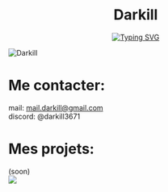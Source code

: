<h1 align="center">Darkill</h1>
<p align="center">
<a href="https://git.io/typing-svg"><img src="https://readme-typing-svg.demolab.com?font=Fira+Code&pause=1000&center=true&vCenter=true&width=435&separator=%3C&lines=D%C3%A9veloppeur+de+bot+discord%3CPassionn%C3%A9+de+d%C3%A9veloppement%3CForza+scud%C3%A9ria+ferrari+;)" alt="Typing SVG" /></a>
</p>
<img src="https://komarev.com/ghpvc/?username=darkill-yt&label=Nombre%20de%20vues" alt="Darkill" />
<h1>Me contacter:</h1>
mail: <a href="mailto:mail.darkill@gmail.com" target="_blank">mail.darkill@gmail.com</a>  <br>
discord: @darkill3671

<h1>Mes projets:</h1>
(soon)  <br>
<picture>
  <source
    srcset="https://github-readme-stats.vercel.app/api?username=darkill-yt&show_icons=true&theme=algolia"
    media="(prefers-color-scheme: dark)"
  />
  <source
    srcset="https://github-readme-stats.vercel.app/api?username=darkill-yt&show_icons=true&theme=algolia"
    media="(prefers-color-scheme: light), (prefers-color-scheme: no-preference)"
  />
  <img src="https://github-readme-stats.vercel.app/api?username=darkill-yt&show_icons=true&theme=dark" />
</picture>

